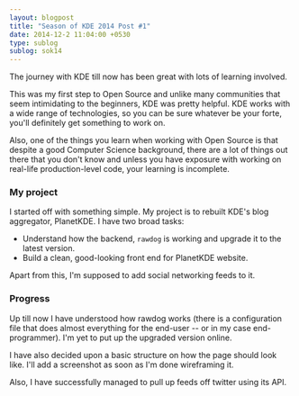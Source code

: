 ```yaml
---
layout: blogpost
title: "Season of KDE 2014 Post #1"
date: 2014-12-2 11:04:00 +0530
type: sublog
sublog: sok14
---
```


The journey with KDE till now has been great with lots of learning involved.

This was my first step to Open Source and unlike many communities that seem intimidating to the beginners, KDE was pretty helpful. KDE works with a wide range of technologies, so you can be sure whatever be your forte, you'll definitely get something to work on.

Also, one of the things you learn when working with Open Source is that despite a good Computer Science background, there are a lot of things out there that you don't know and unless you have exposure with working on real-life production-level code, your learning is incomplete.

### My project
I started off with something simple. My project is to rebuilt KDE's blog aggregator, PlanetKDE. I have two broad tasks:

* Understand how the backend, `rawdog` is working and upgrade it to the latest version.
* Build a clean, good-looking front end for PlanetKDE website.

Apart from this, I'm supposed to add social networking feeds to it.

### Progress
Up till now I have understood how rawdog works (there is a configuration file that does almost everything for the end-user -- or in my case end-programmer). I'm yet to put up the upgraded version online.

I have also decided upon a basic structure on how the page should look like. I'll add a screenshot as soon as I'm done wireframing it.

Also, I have successfully managed to pull up feeds off twitter using its API.
